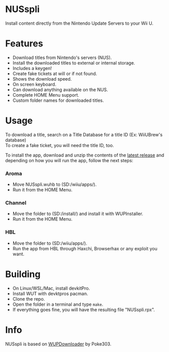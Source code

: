 # NUSspli
Install content directly from the Nintendo Update Servers to your Wii U.

# Features
- Download titles from Nintendo's servers (NUS).
- Install the downloaded titles to external or internal storage.
- Includes a keygen!
- Create fake tickets at will or if not found.
- Shows the download speed.
- On screen keyboard.
- Can download anything available on the NUS.
- Complete HOME Menu support.
- Custom folder names for downloaded titles.

# Usage
To download a title, search on a Title Database for a title ID (Ex: WiiUBrew's database)\
To create a fake ticket, you will need the title ID, too.

To install the app, download and unzip the contents of the [latest release](https://github.com/V10lator/NUSspli/releases) and depending on how you will run the app, follow the next steps:

### Aroma
- Move NUSspli.wuhb to (SD:/wiiu/apps/).
- Run it from the HOME Menu.

### Channel
- Move the folder to (SD:/install/) and install it with WUPInstaller.
- Run it from the HOME Menu.

### HBL
- Move the folder to (SD:/wiiu/apps/).
- Run the app from HBL through Haxchi, Browserhax or any exploit you want.

# Building
- On Linux/WSL/Mac, install devkitPro.
- Install WUT with devktpros pacman.
- Clone the repo.
- Open the folder in a terminal and type `make`.
- If everything goes fine, you will have the resulting file "NUSspli.rpx".

# Info
NUSspli is based on [WUPDownloader](https://github.com/Pokes303/WUPDownloader) by Poke303.
